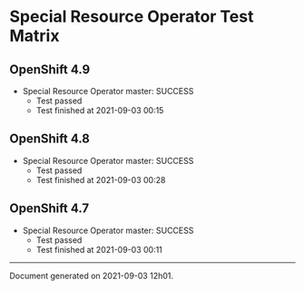 
Special Resource Operator Test Matrix
=====================================

OpenShift 4.9
-------------


* Special Resource Operator master: SUCCESS
  - Test passed
  - Test finished at 2021-09-03 00:15

OpenShift 4.8
-------------


* Special Resource Operator master: SUCCESS
  - Test passed
  - Test finished at 2021-09-03 00:28

OpenShift 4.7
-------------


* Special Resource Operator master: SUCCESS
  - Test passed
  - Test finished at 2021-09-03 00:11


---
Document generated on 2021-09-03 12h01.

